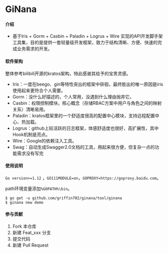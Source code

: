 # GiNana

#### 介绍
- 基于Iris + Gorm + Casbin + Paladin + Logrus + Wire 实现的API开发脚手架工具集，目的是提供一套轻量级开发框架，致力于结构清晰、方便、快速的完成业务需求的开发。

#### 软件架构
整体参考bilibili开源的kratos架构，特此感谢其给予的宝贵灵感。
+ Iris：一度在beego、gin等特性突出的框架中徘徊，最终胜出的唯一原因是iris使用起来更符合个人需要。
+ Gorm：没什么好描述的，个人常用，没遇到什么理由抛弃它。
+ Casbin：权限控制模块，核心概念（存储RBAC方案中用户与角色之间的映射关系）清晰易用。
+ Paladin：kratos框架里的一个舒适度很高的配置中心模块，支持远程配置中心、热加载。
+ Logrus：github上较活跃的日志框架，体感舒适度也很好，高扩展性，其中Hook机制是亮点。
+ Wire：Google的依赖注入工具。
+ Swag：自动生成Swagger2.0文档的工具，用起来很方便，但复杂一点的功能需求没有写完

#### 使用说明

`Go version>=1.12` ，`GO111MODULE=on`，`GOPROXY=https://goproxy.baidu.com`。

path环境变量添加`%GOPATH%\bin`。

```git bash
$ go get -u github.com/griffin702/ginana/tool/ginana
$ ginana new demo
```

#### 参与贡献

1. Fork 本仓库
2. 新建 Feat_xxx 分支
3. 提交代码
4. 新建 Pull Request
